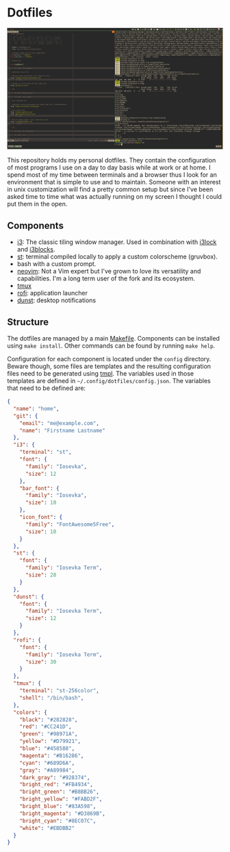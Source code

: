 # Dotfiles

![](./media/screenshot.png)

This repository holds my personal dotfiles. They contain the configuration of
most programs I use on a day to day basis while at work or at home. I spend
most of my time between terminals and a browser thus I look for an environment
that is simple to use and to maintain. Someone with an interest in unix
customization will find a pretty common setup but since I've been asked time to
time what was actually running on my screen I thought I could put them in the
open.

## Components

- [i3](https://i3wm.org/): The classic tiling window manager. Used in
combination with [i3lock](https://github.com/i3/i3lock) and
[i3blocks](https://github.com/vivien/i3blocks).
- [st](https://st.suckless.org/): terminal compiled locally to apply
a custom colorscheme (gruvbox).
- bash with a custom prompt.
- [neovim](https://github.com/neovim/neovim): Not a Vim expert but I've grown
to love its versatility and capabilities. I'm a long term user of the fork and
its ecosystem.
- [tmux](https://github.com/tmux/tmux)
- [rofi](https://github.com/DaveDavenport/rofi): application launcher
- [dunst](https://github.com/dunst-project/dunst): desktop notifications

## Structure

The dotfiles are managed by a main [Makefile](./Makefile). Components can be
installed using `make install`. Other commands can be found by running `make
help`.

Configuration for each component is located under the `config` directory.
Beware though, some files are templates and the resulting configuration files
need to be generated using [tmpl](https://github.com/fdehau/tmpl). The
variables used in those templates are defined in
`~/.config/dotfiles/config.json`. The variables that need to be defined are:

```json
{
  "name": "home",
  "git": {
    "email": "me@example.com",
    "name": "Firstname Lastname"
  },
  "i3": {
    "terminal": "st",
    "font": {
      "family": "Iosevka",
      "size": 12
    },
    "bar_font": {
      "family": "Iosevka",
      "size": 10
    },
    "icon_font": {
      "family": "FontAwesome5Free",
      "size": 10
    }
  },
  "st": {
    "font": {
      "family": "Iosevka Term",
      "size": 28
    }
  },
  "dunst": {
    "font": {
      "family": "Iosevka Term",
      "size": 12
    }
  },
  "rofi": {
    "font": {
      "family": "Iosevka Term",
      "size": 30
    }
  },
  "tmux": {
    "terminal": "st-256color",
    "shell": "/bin/bash",
  },
  "colors": {
    "black": "#282828",
    "red": "#CC241D",
    "green": "#98971A",
    "yellow": "#D79921",
    "blue": "#458588",
    "magenta": "#B16286",
    "cyan": "#689D6A",
    "gray": "#A89984",
    "dark_gray": "#928374",
    "bright_red": "#FB4934",
    "bright_green": "#B8BB26",
    "bright_yellow": "#FABD2F",
    "bright_blue": "#83A598",
    "bright_magenta": "#D3869B",
    "bright_cyan": "#8EC07C",
    "white": "#EBDBB2"
  }
}
```
